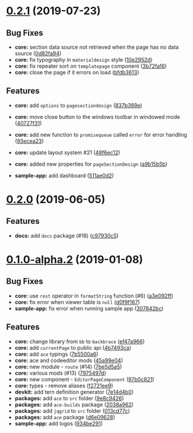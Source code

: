 <a name="0.2.1"></a>
# [0.2.1](https://github.com/backbrace/backbrace/compare/0.2.0...0.2.1) (2019-07-23)

## Bug Fixes

* **core:** section data source not retrieved when the page has no data source
  ([0d82fa94](https://github.com/backbrace/backbrace/commit/0d82fa9487e4a42b11c2d93801f5d715dda513fb))
* **core:** fix typography in `materialdesign` style
  ([10e2952d](https://github.com/backbrace/backbrace/commit/10e2952d8cf7eb839d4f703150afafbac513e2aa))
* **core:** fix repeater sort on `templatepage` component
  ([3b72fa16](https://github.com/backbrace/backbrace/commit/3b72fa1646443f82f8b7b11bd299e683313c5937))
* **core:** close the page if it errors on load
  ([bfdb3613](https://github.com/backbrace/backbrace/commit/bfdb36136c659dee2a9194abf442d3e44075c448))

## Features

* **core:** add `options` to `pagesectiondesign`
  ([837b369e](https://github.com/backbrace/backbrace/commit/837b369e831ea55d2454ca3c6392e9f72a27c394))
* **core:** move close button to the windows toolbar in windowed mode
  ([40727f31](https://github.com/backbrace/backbrace/commit/40727f31f5f0903d31c3dcf7fcc3a4a7f6c7f1c4))
* **core:** add new function to `promisequeue` called `error` for error handling
  ([93ecea23](https://github.com/backbrace/backbrace/commit/93ecea237efd5d390658250dc11ec6f1bc56c08f))
* **core:** update layout system #21
  ([48f6ec12](https://github.com/backbrace/backbrace/commit/48f6ec12510e20c84f3558e8255f0d28fdffeaee))
* **core:** added new properties for `pageSectionDesign`
  ([a9b15b5b](https://github.com/backbrace/backbrace/commit/a9b15b5bf29f491f3235c33d78a4fd9b90fa80e5))

* **sample-app:** add dashboard
  ([511ae0d2](https://github.com/backbrace/backbrace/commit/511ae0d2f6f9a7e8b789e67c237ba10c147ea5ea))


<a name="0.2.0"></a>
# [0.2.0](https://github.com/backbrace/backbrace/compare/0.1.0-alpha.2...0.2.0) (2019-06-05)

## Features

* **docs:** add `docs` package (#18)
  ([c97930c5](https://github.com/backbrace/backbrace/commit/c97930c50897f4f53e3a23e76dbec574c135217e))


<a name="0.1.0-alpha.2"></a>
# [0.1.0-alpha.2](https://github.com/backbrace/backbrace/compare/0.1.0-alpha.1...0.1.0-alpha.2) (2019-01-08)

## Bug Fixes

* **core:** use `rest` operator in `formatString` function (#6)
  ([a3e092ff](https://github.com/backbrace/backbrace/commit/a3e092ffbf2025ee307db3cf887c40c197bf9f2c))
* **core:** fix error when viewer table is `null`
  ([d0f9f167](https://github.com/backbrace/backbrace/commit/d0f9f1673b51d06c4bef22bcf08096abb20cba6c))
* **sample-app:** fix error when running sample app
  ([307842bc](https://github.com/backbrace/backbrace/commit/307842bc80beb11062a8793790d2bbac93b5e309))


## Features

* **core:** change library from `bb` to `backbrace`
  ([ef47a966](https://github.com/backbrace/backbrace/commit/ef47a9662f1406b3cea1dbcd2153c5d09dbc0e65))
* **core:** add `currentPage` to public api
  ([4b7493ca](https://github.com/backbrace/backbrace/commit/4b7493ca474f6d0ebe1bad4a7e763b6e46e5eb21))
* **core:** add `ace` typings
  ([7b5500a6](https://github.com/backbrace/backbrace/commit/7b5500a698509b9a6634a8a5958dbdb7f45f2f3e))
* **core:** ace and codeeditor mods
  ([45a99e04](https://github.com/backbrace/backbrace/commit/45a99e04e26082bdac3ff18cb02e018865d892c7))
* **core:** new module - `route` (#14)
  ([7be5d5a5](https://github.com/backbrace/backbrace/commit/7be5d5a5aa47b5fcd11bf1930c261bd397ff8f35))
* **core:** various mods (#13)
  ([7975497d](https://github.com/backbrace/backbrace/commit/7975497dc0ed7407cf6d194f9caa15483e86b78c))
* **core:** new component - `EditorPageComponent`
  ([97b0c821](https://github.com/backbrace/backbrace/commit/97b0c8218bb9441da35ea45e92ac59be57515753))
* **core:** types - remove aliases
  ([f2721ee9](https://github.com/backbrace/backbrace/commit/f2721ee9046cfdc220c4b2edab8908fee0a4dbc0))
* **devkit:** add tern definition generator
  ([7e14d4b0](https://github.com/backbrace/backbrace/commit/7e14d4b072486b12b0cffbd900875323d2bf73e6))
* **packages:** add `ace` to `src` folder
  ([9e8c9426](https://github.com/backbrace/backbrace/commit/9e8c942681c38db83918228100d4383f61756908))
* **packages:** add `ace-builds` package
  ([2038a962](https://github.com/backbrace/backbrace/commit/2038a9628e5f6463384c066abc1ff57f5ff995db))
* **packages:** add `jqgrid` to `src` folder
  ([013cd77c](https://github.com/backbrace/backbrace/commit/013cd77cbaf86a0829164792ec60742b5b0420f7))
* **packages:** add `ace` package
  ([d6e09628](https://github.com/backbrace/backbrace/commit/d6e09628363a5273e03f1a364fe6f57945946fb4))
* **sample-app:** add logos
  ([934be291](https://github.com/backbrace/backbrace/commit/934be291d47c764169b5823d9b624202854151d5))
